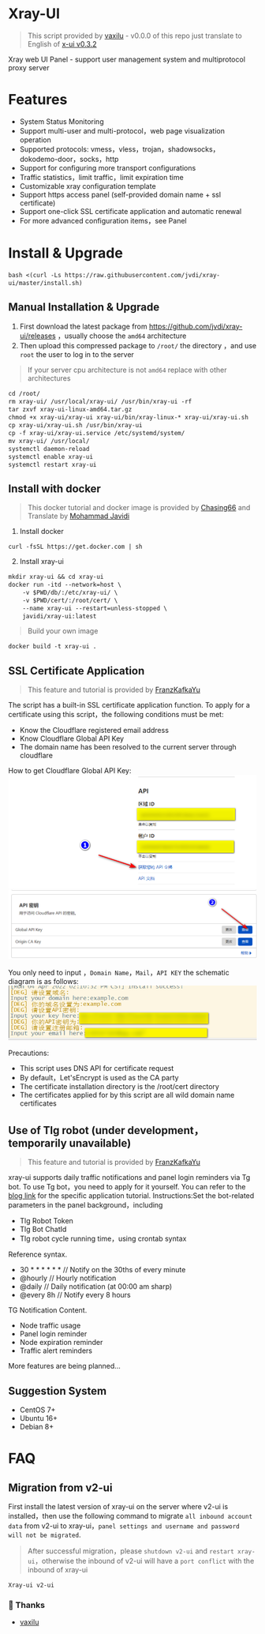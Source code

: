 # Xray-UI

> This script provided by [vaxilu](https://github.com/vaxilu) - v0.0.0 of this repo just translate to English of [x-ui v0.3.2](https://github.com/vaxilu/x-ui)

Xray web UI Panel - support user management system and multiprotocol proxy server

# Features

- System Status Monitoring
- Support multi-user and multi-protocol，web page visualization operation
- Supported protocols: vmess，vless，trojan，shadowsocks，dokodemo-door，socks，http
- Support for configuring more transport configurations
- Traffic statistics，limit traffic，limit expiration time
- Customizable xray configuration template
- Support https access panel (self-provided domain name + ssl certificate)
- Support one-click SSL certificate application and automatic renewal
- For more advanced configuration items，see Panel

# Install & Upgrade

```
bash <(curl -Ls https://raw.githubusercontent.com/jvdi/xray-ui/master/install.sh)
```

## Manual Installation & Upgrade

1. First download the latest package from https://github.com/jvdi/xray-ui/releases ，usually choose the `amd64` architecture
2. Then upload this compressed package to `/root/` the directory ，and use `root` the user to log in to the server

> If your server cpu architecture is not `amd64` replace with other architectures

```
cd /root/
rm xray-ui/ /usr/local/xray-ui/ /usr/bin/xray-ui -rf
tar zxvf xray-ui-linux-amd64.tar.gz
chmod +x xray-ui/xray-ui xray-ui/bin/xray-linux-* xray-ui/xray-ui.sh
cp xray-ui/xray-ui.sh /usr/bin/xray-ui
cp -f xray-ui/xray-ui.service /etc/systemd/system/
mv xray-ui/ /usr/local/
systemctl daemon-reload
systemctl enable xray-ui
systemctl restart xray-ui
```

## Install with docker

> This docker tutorial and docker image is provided by [Chasing66](https://github.com/Chasing66) and Translate by [Mohammad Javidi](https://github.com/jvdi)

1. Install docker

```shell
curl -fsSL https://get.docker.com | sh
```

2. Install xray-ui

```shell
mkdir xray-ui && cd xray-ui
docker run -itd --network=host \
    -v $PWD/db/:/etc/xray-ui/ \
    -v $PWD/cert/:/root/cert/ \
    --name xray-ui --restart=unless-stopped \
    javidi/xray-ui:latest
```

> Build your own image

```shell
docker build -t xray-ui .
```

## SSL Certificate Application

> This feature and tutorial is provided by [FranzKafkaYu](https://github.com/FranzKafkaYu)

The script has a built-in SSL certificate application function. To apply for a certificate using this script，the following conditions must be met:

- Know the Cloudflare registered email address
- Know Cloudflare Global API Key
- The domain name has been resolved to the current server through cloudflare

How to get Cloudflare Global API Key:
    ![](media/bda84fbc2ede834deaba1c173a932223.png)
    ![](media/d13ffd6a73f938d1037d0708e31433bf.png)

You only need to input ，`Domain Name`，`Mail`，`API KEY` the schematic diagram is as follows:
        ![](media/2022-04-04_141259.png)

Precautions:

- This script uses DNS API for certificate request
- By default，Let'sEncrypt is used as the CA party
- The certificate installation directory is the /root/cert directory
- The certificates applied for by this script are all wild domain name certificates

## Use of Tlg robot (under development，temporarily unavailable)

> This feature and tutorial is provided by [FranzKafkaYu](https://github.com/FranzKafkaYu)

xray-ui supports daily traffic notifications and panel login reminders via Tg bot. To use Tg bot，you need to apply for it yourself. You can refer to the [blog link](https://coderfan.net/how-to-use-telegram-bot-to-alarm-you-when-someone-login-into-your-vps.html)
for the specific application tutorial. Instructions:Set the bot-related parameters in the panel background，including

- Tlg Robot Token
- Tlg Bot ChatId
- Tlg robot cycle running time，using crontab syntax  

Reference syntax.
- 30 * * * * * * // Notify on the 30ths of every minute
- @hourly // Hourly notification
- @daily // Daily notification (at 00:00 am sharp)
- @every 8h // Notify every 8 hours  

TG Notification Content.
- Node traffic usage
- Panel login reminder
- Node expiration reminder
- Traffic alert reminders  

More features are being planned...
## Suggestion System

- CentOS 7+
- Ubuntu 16+
- Debian 8+

# FAQ

## Migration from v2-ui

First install the latest version of xray-ui on the server where v2-ui is installed，then use the following command to migrate `all inbound account data` from v2-ui to xray-ui，`panel settings and username and password will not be migrated`.

> After successful migration，please `shutdown v2-ui` and `restart xray-ui`，otherwise the inbound of v2-ui will have a `port conflict` with the inbound of xray-ui

```
Xray-ui v2-ui
```

### 💞 Thanks
- [vaxilu](https://github.com/vaxilu)

